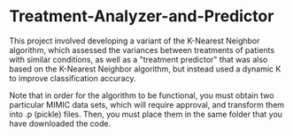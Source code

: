 # Treatment-Analyzer-and-Predictor

This project involved developing a variant of the K-Nearest Neighbor algorithm, which assessed the variances between treatments of patients with similar conditions, as well as a "treatment predictor" that was also based on the K-Nearest Neighbor algorithm, but instead used a dynamic K to improve classification accuracy. 

Note that in order for the algorithm to be functional, you must obtain two particular MIMIC data sets, which will require approval, and transform them into .p (pickle) files. Then, you must place them in the same folder that you have downloaded the code. 


